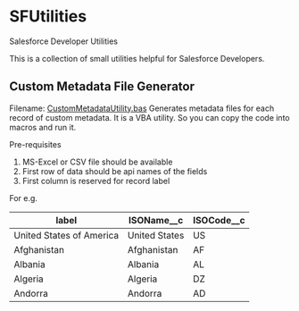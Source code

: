 # SFUtilities
Salesforce Developer Utilities

This is a collection of small utilities helpful for Salesforce Developers.

## Custom Metadata File Generator
Filename: [CustomMetadataUtility.bas](VBAUtilities/CustomMetadataUtility.bas)
Generates metadata files for each record of custom metadata. It is a VBA utility. So you can copy the code into macros and run it.

Pre-requisites
1. MS-Excel or CSV file should be available
2. First row of data should be api names of the fields
3. First column is reserved for record label

For e.g.

|label	|	ISOName__c	|	ISOCode__c |
| --- | --- | --- |
|United States of America	|United States	|US|
|Afghanistan|	Afghanistan	|AF|
|Albania	|Albania	|AL|
|Algeria	|Algeria	|DZ|
|Andorra	|Andorra	|AD|
